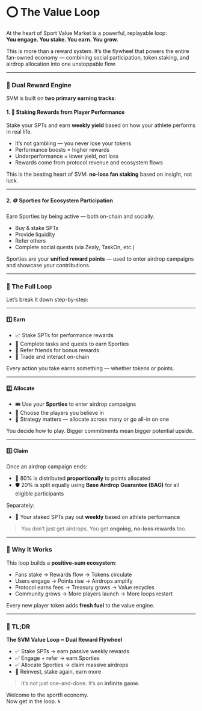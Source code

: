 # ⭕ The Value Loop

At the heart of Sport Value Market is a powerful, replayable loop:\
**You engage. You stake. You earn. You grow.**

This is more than a reward system. It’s the flywheel that powers the entire fan-owned economy — combining social participation, token staking, and airdrop allocation into one unstoppable flow.

***

### 🧩 Dual Reward Engine

SVM is built on **two primary earning tracks**:

#### 1. 🏅 Staking Rewards from Player Performance

Stake your SPTs and earn **weekly yield** based on how your athlete performs in real life.

* It’s not gambling — you never lose your tokens
* Performance boosts = higher rewards
* Underperformance = lower yield, not loss
* Rewards come from protocol revenue and ecosystem flows

This is the beating heart of SVM: **no-loss fan staking** based on insight, not luck.

***

#### 2. 🪙 Sporties for Ecosystem Participation

Earn Sporties by being active — both on-chain and socially.

* Buy & stake SPTs
* Provide liquidity
* Refer others
* Complete social quests (via Zealy, TaskOn, etc.)

Sporties are your **unified reward points** — used to enter airdrop campaigns and showcase your contributions.

***

### 🔁 The Full Loop

Let’s break it down step-by-step:

***

#### 1️⃣ Earn

* 📈 Stake SPTs for performance rewards
* 🧩 Complete tasks and quests to earn Sporties
* 🧲 Refer friends for bonus rewards
* 🔄 Trade and interact on-chain

Every action you take earns something — whether tokens or points.

***

#### 2️⃣ Allocate

* 🎟 Use your **Sporties** to enter airdrop campaigns
* 💪 Choose the players you believe in
* 🎯 Strategy matters — allocate across many or go all-in on one

You decide how to play. Bigger commitments mean bigger potential upside.

***

#### 3️⃣ Claim

Once an airdrop campaign ends:

* 🥇 80% is distributed **proportionally** to points allocated
* 🛡 20% is split equally using **Base Airdrop Guarantee (BAG)** for all eligible participants

Separately:

* 🏅 Your staked SPTs pay out **weekly** based on athlete performance

> You don’t just get airdrops. You get **ongoing, no-loss rewards** too.

***

### 🔁 Why It Works

This loop builds a **positive-sum ecosystem**:

* Fans stake → Rewards flow → Tokens circulate
* Users engage → Points rise → Airdrops amplify
* Protocol earns fees → Treasury grows → Value recycles
* Community grows → More players launch → More loops restart

Every new player token adds **fresh fuel** to the value engine.

***

### 🏁 TL;DR

**The SVM Value Loop = Dual Reward Flywheel**

* ✅ Stake SPTs → earn passive weekly rewards
* ✅ Engage + refer → earn Sporties
* ✅ Allocate Sporties → claim massive airdrops
* 🔄 Reinvest, stake again, earn more

> It’s not just one-and-done. It’s an **infinite game**.

Welcome to the sportfi economy.\
Now get in the loop. 🌀
